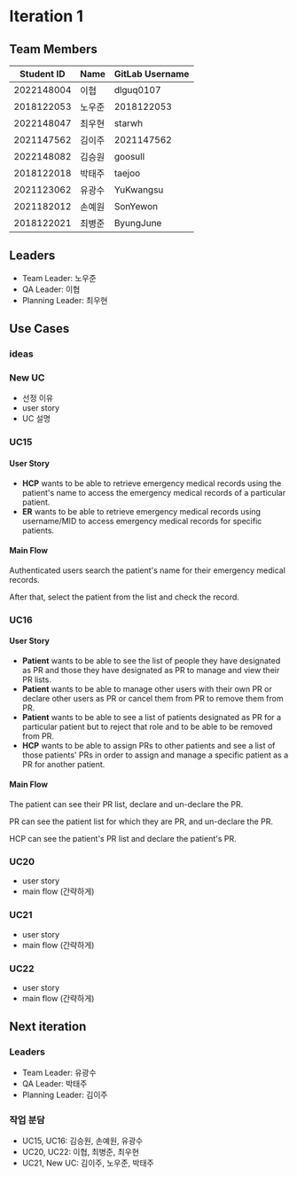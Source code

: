 # Iteration 1

## Team Members

| Student ID | Name   | GitLab Username |
| ---------- | ------ | --------------- |
| 2022148004 | 이협   | dlguq0107       |
| 2018122053 | 노우준 | 2018122053      |
| 2022148047 | 최우현 | starwh          |
| 2021147562 | 김이주 | 2021147562      |
| 2022148082 | 김승원 | goosull         |
| 2018122018 | 박태주 | taejoo          |
| 2021123062 | 유광수 | YuKwangsu       |
| 2021182012 | 손예원 | SonYewon        |
| 2018122021 | 최병준 | ByungJune       |

## Leaders

- Team Leader: 노우준
- QA Leader: 이협
- Planning Leader: 최우현

## Use Cases

### ideas

### New UC

- 선정 이유
- user story
- UC 설명

### UC15

#### User Story

- **HCP** wants to be able to retrieve emergency medical records using the patient's name to access the emergency medical records of a particular patient.
- **ER** wants to be able to retrieve emergency medical records using username/MID to access emergency medical records for specific patients.

#### Main Flow

Authenticated users search the patient's name for their emergency medical records. 

After that, select the patient from the list and check the record.

### UC16

#### User Story

- **Patient** wants to be able to see the list of people they have designated as PR and those they have designated as PR to manage and view their PR lists.
- **Patient** wants to be able to manage other users with their own PR or declare other users as PR or cancel them from PR to remove them from PR.
- **Patient** wants to be able to see a list of patients designated as PR for a particular patient but to reject that role and to be able to be removed from PR.
- **HCP** wants to be able to assign PRs to other patients and see a list of those patients' PRs in order to assign and manage a specific patient as a PR for another patient.

#### Main Flow

The patient can see their PR list, declare and un-declare the PR.

PR can see the patient list for which they are PR, and un-declare the PR.

HCP can see the patient's PR list and declare the patient's PR.

### UC20

- user story
- main flow (간략하게)

### UC21

- user story
- main flow (간략하게)

### UC22

- user story
- main flow (간략하게)

## Next iteration

### Leaders

- Team Leader: 유광수
- QA Leader: 박태주
- Planning Leader: 김이주

### 작업 분담

- UC15, UC16: 김승원, 손예원, 유광수
- UC20, UC22: 이협, 최병준, 최우현
- UC21, New UC: 김이주, 노우준, 박태주

